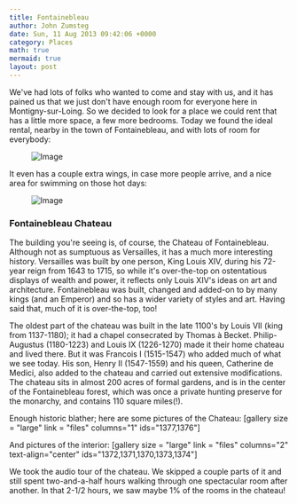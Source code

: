 ```yaml
---
title: Fontainebleau
author: John Zumsteg
date: Sun, 11 Aug 2013 09:42:06 +0000
category: Places
math: true
mermaid: true
layout: post
---
```

We've had lots of folks who wanted to come and stay with us, and it has pained us that we just don't have enough room for everyone here in Montigny-sur-Loing. So we decided to look for a place we could rent that has a little more space, a few more bedrooms. Today we found the ideal rental, nearby in the town of Fontainebleau, and with lots of room for everybody:
<figure class = "landscape">
	<img src="{{"/assets/images/2013/08/DSC03753.jpg" | prepend: site.baseurl | prepend: site.url }}" alt="Image" />
	<figcaption></figcaption>
</figure>


It even has a couple extra wings, in case more people arrive, and a nice area for swimming on those hot days:
<figure class = "landscape">
	<img src="{{"/assets/images/2013/08/DSC03763.jpg" | prepend: site.baseurl | prepend: site.url }}" alt="Image" />
	<figcaption></figcaption>
</figure>



<h3>Fontainebleau Chateau</h3>
The building you're seeing is, of course, the Chateau of Fontainebleau. Although not as sumptuous as Versailles, it has a much more interesting history. Versailles was built by one person, King Louis XIV, during his 72-year reign from 1643 to 1715, so while it's over-the-top on ostentatious displays of wealth and power, it reflects only Louis XIV's ideas on art and architecture. Fontainebleau was built, changed and added-on to by many kings (and an Emperor) and so has a wider variety of styles and art. Having said that, much of it is over-the-top, too!

The oldest part of the chateau was built in the late 1100's by Louis VII (king from 1137-1180); it had a chapel consecrated by Thomas à Becket. Philip-Augustus (1180-1223) and Louis IX (1226-1270) made it their home chateau and lived there. But it was Francois I (1515-1547) who added much of what we see today. His son, Henry II (1547-1559) and his queen, Catherine de Medici, also added to the chateau and carried out extensive modifications. The chateau sits in almost 200 acres of formal gardens, and is in the center of the Fontainebleau forest, which was once a private hunting preserve for the monarchy, and contains 110 square miles(!).

Enough historic blather; here are some pictures of the Chateau:
[gallery size = "large" link = "files" columns="1" ids="1377,1376"]

And pictures of the interior:
[gallery size = "large" link = "files" columns="2" text-align="center" ids="1372,1371,1370,1373,1374"]

We took the audio tour of the chateau. We skipped a couple parts of it and still spent two-and-a-half hours walking through one spectacular room after another. In that 2-1/2 hours, we saw maybe 1% of the rooms in the chateau!
